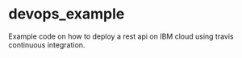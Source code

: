 # devops_example

Example code on how to deploy a rest api on IBM cloud using travis continuous integration.
